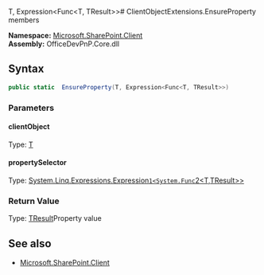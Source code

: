 T, Expression<Func<T, TResult>># ClientObjectExtensions.EnsureProperty members
  

**Namespace:** [Microsoft.SharePoint.Client](Microsoft.SharePoint.Client.md)  
**Assembly:** OfficeDevPnP.Core.dll  
## Syntax
```C#
public static  EnsureProperty(T, Expression<Func<T, TResult>>)
```
### Parameters
#### clientObject
Type: [T](T.md) 
#### 
#### propertySelector
Type: [System.Linq.Expressions.Expression`1<System.Func`2<T,TResult>>](System.Linq.Expressions.Expression`1<System.Func`2<T,TResult>>.md) 
#### 
### Return Value
Type: [TResult](TResult.md)Property value
## See also
- [Microsoft.SharePoint.Client](Microsoft.SharePoint.Client.md)
